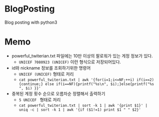 # BlogPosting
Blog posting with python3

# Memo
* powerful_twiterian.txt 파일에는 10만 이상의 팔로워가 있는 게정 정보가 있다.
  * `UNICEF 7080923 (UNICEF)` 이런 형식으로 저장되어있다.
* id와 nickname 정보를 조회하기위한 명령어  
  * `UNICEF (UNICEF)` 형태로 저리
  * `cat powerful_twiterian.txt | awk '{for(i=1;i<=NF;++i) if(i==2){continue;} else if(i==NF){printf("%s\n", $i);}else{printf("%s ", $i) }}'`
* 중복된 계정 횟수 순으로 오름차순 정렬해서 출력하기 
  * `5 UNICEF ` 형태로 저리
  * `cat powerful_twiterian.txt | sort -k 1 | awk '{print $1}' | uniq -c | sort -k 1 | awk '{if ($1!=1) print $1 " " $2}'`
